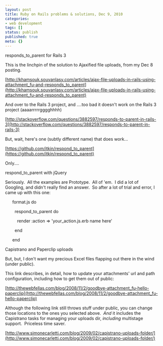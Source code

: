 ```yaml
---
layout: post
title: Ruby on Rails problems & solutions, Dec 9, 2010
categories: 
- web development
tags: []
status: publish
published: true
meta: {}
---
```


responds_to_parent for Rails 3

This is the linchpin of the solution to Ajaxified file uploads, from my Dec 8 posting. 



[http://khamsouk.souvanlasy.com/articles/ajax-file-uploads-in-rails-using-attachment_fu-and-responds_to_parent](http://khamsouk.souvanlasy.com/articles/ajax-file-uploads-in-rails-using-attachment_fu-and-responds_to_parent)



And over to the Rails 3 project, and ....too bad it doesn't work on the Rails 3 project (aaaarrrrrgggghhhh)



[http://stackoverflow.com/questions/3882597/responds-to-parent-in-rails-3](http://stackoverflow.com/questions/3882597/responds-to-parent-in-rails-3)



But, wait, here's one (subtly different name) that does work...



[https://github.com/itkin/respond_to_parent](https://github.com/itkin/respond_to_parent)



Only....



respond_to_parent with jQuery



Seriously.  All the examples are Prototype.  All of 'em.  I did a lot of Googling, and didn't really find an answer.  So after a lot of trial and error, I came up with this one:



      format.js do 

        respond_to_parent do

          render :action => 'your_action.js.erb name here'

        end

      end





Capistrano and Paperclip uploads



But, but, I don't want my precious Excel files flapping out there in the wind (under public).



This link describes, in detail, how to update your attachments' url and path configuration, including how to get them out of public:



[http://thewebfellas.com/blog/2008/11/2/goodbye-attachment_fu-hello-paperclip](http://thewebfellas.com/blog/2008/11/2/goodbye-attachment_fu-hello-paperclip)



Although the following link still throws stuff under public, you can change those locations to the ones you selected above.  *And* it includes the Capistrano tasks for managing your uploads dir, *including* multistage support.  Priceless time saver.



[http://www.simonecarletti.com/blog/2009/02/capistrano-uploads-folder/](http://www.simonecarletti.com/blog/2009/02/capistrano-uploads-folder/)
